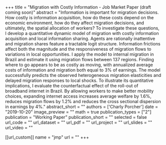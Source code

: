 +++
title = "Migration with Costly Information - Job Market Paper (draft coming soon)"
abstract = "Information is important for migration decisions. How costly is information acquisition, how do these costs depend on the economic environment, how do they affect migration decisions, and ultimately, the spatial allocation of workers? To investigate these questions, I develop a quantitative dynamic model of migration with costly information acquisition and local information sharing. Agents are rationally inattentive and migration shares feature a tractable logit structure. Information frictions affect both the magnitude and the responsiveness of migration flows to variations in local opportunities. I apply the model to internal migration in Brazil and estimate it using migration flows between 137 regions. Finding where to go appears to be as costly as moving, with annualized average costs of information and migration both equal to 3% of earnings. The model successfully predicts the observed heterogeneous migration elasticities and delayed migration responses to local shocks. To illustrate its quantitative implications, I evaluate the counterfactual effect of the roll-out of broadband internet in Brazil. By allowing workers to make better mobility choices, expanding internet access increases average welfare by 1.6%, reduces migration flows by 1.2% and reduces the cross sectional dispersion in earnings by 4%."
abstract_short = ""
authors = ['Charly Porcher']
date = "2019-10-20"
image_preview = ""
math = true
publication_types = ["2"]
publication = "Working Paper"
publication_short = ""
selected = false
url_code = ""
url_dataset = ""
url_pdf = ""
url_project = ""
url_slides = ""
url_video = ""

[[url_custom]]
name = "jmp"
url = ""
+++

